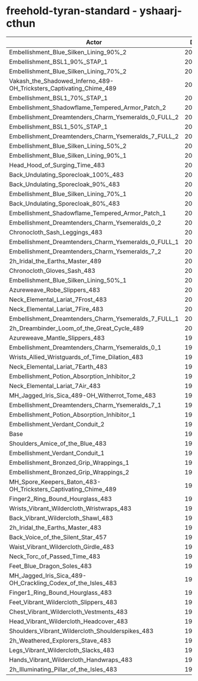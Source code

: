 # freehold-tyran-standard - yshaarj-cthun
| Actor | DPS | Increase |
|---|:---:|:---:|
|Embellishment_Blue_Silken_Lining_90%_2|205097|3.12%|
|Embellishment_BSL1_90%_STAP_1|204317|2.73%|
|Embellishment_Blue_Silken_Lining_70%_2|203824|2.48%|
|Vakash_the_Shadowed_Inferno_489-OH_Tricksters_Captivating_Chime_489|203597|2.37%|
|Embellishment_BSL1_70%_STAP_1|203584|2.36%|
|Embellishment_Shadowflame_Tempered_Armor_Patch_2|203549|2.35%|
|Embellishment_Dreamtenders_Charm_Ysemeralds_0_FULL_2|203431|2.29%|
|Embellishment_BSL1_50%_STAP_1|202956|2.05%|
|Embellishment_Dreamtenders_Charm_Ysemeralds_7_FULL_2|202684|1.91%|
|Embellishment_Blue_Silken_Lining_50%_2|202332|1.73%|
|Embellishment_Blue_Silken_Lining_90%_1|202001|1.57%|
|Head_Hood_of_Surging_Time_483|201991|1.56%|
|Back_Undulating_Sporecloak_100%_483|201964|1.55%|
|Back_Undulating_Sporecloak_90%_483|201633|1.38%|
|Embellishment_Blue_Silken_Lining_70%_1|201389|1.26%|
|Back_Undulating_Sporecloak_80%_483|201317|1.22%|
|Embellishment_Shadowflame_Tempered_Armor_Patch_1|201232|1.18%|
|Embellishment_Dreamtenders_Charm_Ysemeralds_0_2|201087|1.11%|
|Chronocloth_Sash_Leggings_483|200964|1.05%|
|Embellishment_Dreamtenders_Charm_Ysemeralds_0_FULL_1|200825|0.98%|
|Embellishment_Dreamtenders_Charm_Ysemeralds_7_2|200766|0.95%|
|2h_Iridal_the_Earths_Master_489|200754|0.94%|
|Chronocloth_Gloves_Sash_483|200713|0.92%|
|Embellishment_Blue_Silken_Lining_50%_1|200565|0.84%|
|Azureweave_Robe_Slippers_483|200299|0.71%|
|Neck_Elemental_Lariat_7Frost_483|200297|0.71%|
|Neck_Elemental_Lariat_7Fire_483|200218|0.67%|
|Embellishment_Dreamtenders_Charm_Ysemeralds_7_FULL_1|200140|0.63%|
|2h_Dreambinder_Loom_of_the_Great_Cycle_489|200138|0.63%|
|Azureweave_Mantle_Slippers_483|199966|0.54%|
|Embellishment_Dreamtenders_Charm_Ysemeralds_0_1|199896|0.51%|
|Wrists_Allied_Wristguards_of_Time_Dilation_483|199649|0.38%|
|Neck_Elemental_Lariat_7Earth_483|199646|0.38%|
|Embellishment_Potion_Absorption_Inhibitor_2|199449|0.28%|
|Neck_Elemental_Lariat_7Air_483|199382|0.25%|
|MH_Jagged_Iris_Sica_489-OH_Witherrot_Tome_483|199353|0.24%|
|Embellishment_Dreamtenders_Charm_Ysemeralds_7_1|199266|0.19%|
|Embellishment_Potion_Absorption_Inhibitor_1|199102|0.11%|
|Embellishment_Verdant_Conduit_2|198923|0.02%|
|Base|198885|0.00%|
|Shoulders_Amice_of_the_Blue_483|198880|0.00%|
|Embellishment_Verdant_Conduit_1|198870|-0.01%|
|Embellishment_Bronzed_Grip_Wrappings_1|198858|-0.01%|
|Embellishment_Bronzed_Grip_Wrappings_2|198857|-0.01%|
|MH_Spore_Keepers_Baton_483-OH_Tricksters_Captivating_Chime_489|198638|-0.12%|
|Finger2_Ring_Bound_Hourglass_483|198594|-0.15%|
|Wrists_Vibrant_Wildercloth_Wristwraps_483|198453|-0.22%|
|Back_Vibrant_Wildercloth_Shawl_483|198442|-0.22%|
|2h_Iridal_the_Earths_Master_483|198401|-0.24%|
|Back_Voice_of_the_Silent_Star_457|198320|-0.28%|
|Waist_Vibrant_Wildercloth_Girdle_483|198176|-0.36%|
|Neck_Torc_of_Passed_Time_483|198090|-0.40%|
|Feet_Blue_Dragon_Soles_483|198047|-0.42%|
|MH_Jagged_Iris_Sica_489-OH_Crackling_Codex_of_the_Isles_483|197852|-0.52%|
|Finger1_Ring_Bound_Hourglass_483|197817|-0.54%|
|Feet_Vibrant_Wildercloth_Slippers_483|197793|-0.55%|
|Chest_Vibrant_Wildercloth_Vestments_483|197731|-0.58%|
|Head_Vibrant_Wildercloth_Headcover_483|197636|-0.63%|
|Shoulders_Vibrant_Wildercloth_Shoulderspikes_483|197407|-0.74%|
|2h_Weathered_Explorers_Stave_483|197223|-0.84%|
|Legs_Vibrant_Wildercloth_Slacks_483|197209|-0.84%|
|Hands_Vibrant_Wildercloth_Handwraps_483|196994|-0.95%|
|2h_Illuminating_Pillar_of_the_Isles_483|196536|-1.18%|
